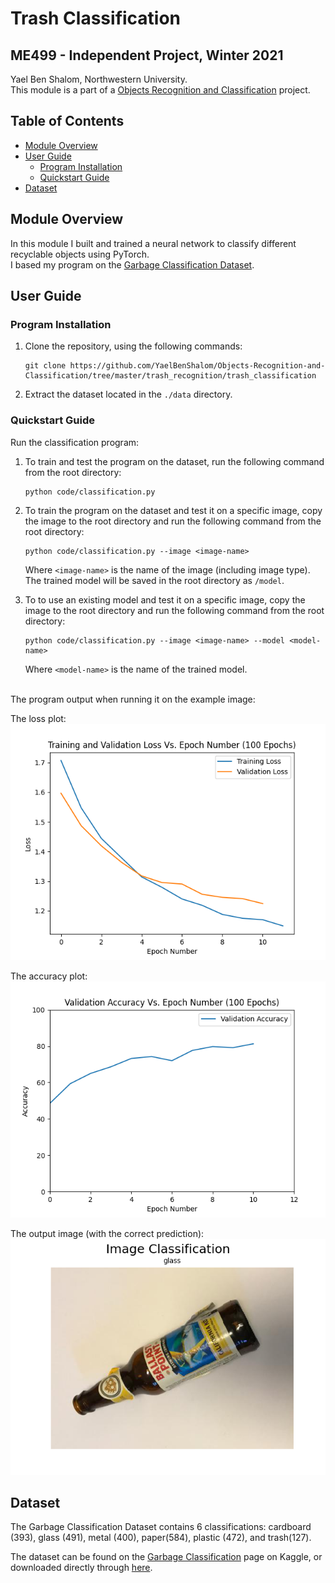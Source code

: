 # Trash Classification
## ME499 - Independent Project, Winter 2021
Yael Ben Shalom, Northwestern University.<br>
This module is a part of a [Objects Recognition and Classification](https://github.com/YaelBenShalom/Objects-Recognition-and-Classification) project.


Table of Contents
-----------------
  * [Module Overview](#module-overview)
  * [User Guide](#user-guide)
    * [Program Installation](#program-installation)
    * [Quickstart Guide](#quickstart-guide)
  * [Dataset](#dataset)


## Module Overview
In this module I built and trained a neural network to classify different recyclable objects using PyTorch.<br>
I based my program on the [Garbage Classification Dataset](https://www.kaggle.com/asdasdasasdas/garbage-classification).


## User Guide
### Program Installation

1. Clone the repository, using the following commands:
    ```
    git clone https://github.com/YaelBenShalom/Objects-Recognition-and-Classification/tree/master/trash_recognition/trash_classification
    ```

2. Extract the dataset located in the `./data` directory.


### Quickstart Guide

Run the classification program:
1. To train and test the program on the dataset, run the following command from the root directory:
    ```
    python code/classification.py
    ```

2. To train the program on the dataset and test it on a specific image, copy the image to the root directory and run the following command from the root directory:
    ```
    python code/classification.py --image <image-name>
    ```
    Where `<image-name>` is the name of the image (including image type).<br>
    The trained model will be saved in the root directory as `/model`.

3. To to use an existing model and test it on a specific image, copy the image to the root directory and run the following command from the root directory:
    ```
    python code/classification.py --image <image-name> --model <model-name>
    ```
    Where `<model-name>` is the name of the trained model.


<br>The program output when running it on the example image:

The loss plot:<br>
    ![Loss Graph](https://github.com/YaelBenShalom/Objects-Recognition-and-Classification/blob/master/trash_detection/trash_classification/images/Losses%20(100%20Epochs).png)


The accuracy plot:<br>
    ![Accuracy Graph](https://github.com/YaelBenShalom/Objects-Recognition-and-Classification/blob/master/trash_detection/trash_classification/images/Accuracy%20(100%20Epochs).png)


The output image (with the correct prediction):<br>
    ![Accuracy Graph](https://github.com/YaelBenShalom/Objects-Recognition-and-Classification/blob/master/trash_detection/trash_classification/images/Image_Classification.png)


## Dataset

The Garbage Classification Dataset contains 6 classifications: cardboard (393), glass (491), metal (400), paper(584), plastic (472), and trash(127).

The dataset can be found on the [Garbage Classification](https://www.kaggle.com/asdasdasasdas/garbage-classification) page on Kaggle, or downloaded directly through [here](https://www.kaggle.com/asdasdasasdas/garbage-classification/download).